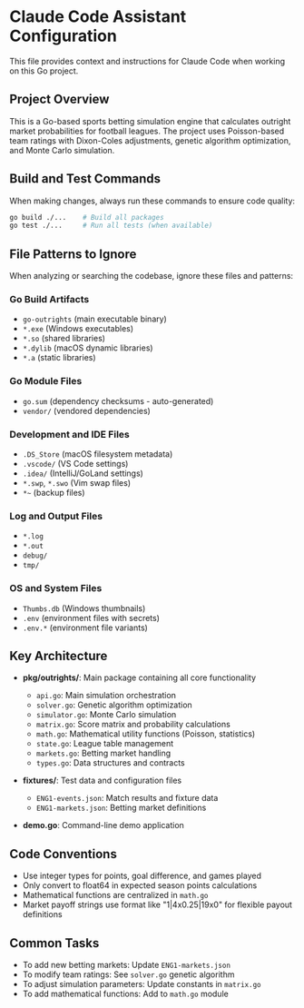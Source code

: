 # Claude Code Assistant Configuration

This file provides context and instructions for Claude Code when working on this Go project.

## Project Overview

This is a Go-based sports betting simulation engine that calculates outright market probabilities for football leagues. The project uses Poisson-based team ratings with Dixon-Coles adjustments, genetic algorithm optimization, and Monte Carlo simulation.

## Build and Test Commands

When making changes, always run these commands to ensure code quality:

```bash
go build ./...    # Build all packages
go test ./...     # Run all tests (when available)
```

## File Patterns to Ignore

When analyzing or searching the codebase, ignore these files and patterns:

### Go Build Artifacts
- `go-outrights` (main executable binary)
- `*.exe` (Windows executables)
- `*.so` (shared libraries)
- `*.dylib` (macOS dynamic libraries)
- `*.a` (static libraries)

### Go Module Files
- `go.sum` (dependency checksums - auto-generated)
- `vendor/` (vendored dependencies)

### Development and IDE Files
- `.DS_Store` (macOS filesystem metadata)
- `.vscode/` (VS Code settings)
- `.idea/` (IntelliJ/GoLand settings)
- `*.swp`, `*.swo` (Vim swap files)
- `*~` (backup files)

### Log and Output Files
- `*.log`
- `*.out`
- `debug/`
- `tmp/`

### OS and System Files
- `Thumbs.db` (Windows thumbnails)
- `.env` (environment files with secrets)
- `.env.*` (environment file variants)

## Key Architecture

- **pkg/outrights/**: Main package containing all core functionality
  - `api.go`: Main simulation orchestration
  - `solver.go`: Genetic algorithm optimization
  - `simulator.go`: Monte Carlo simulation
  - `matrix.go`: Score matrix and probability calculations
  - `math.go`: Mathematical utility functions (Poisson, statistics)
  - `state.go`: League table management
  - `markets.go`: Betting market handling
  - `types.go`: Data structures and contracts

- **fixtures/**: Test data and configuration files
  - `ENG1-events.json`: Match results and fixture data
  - `ENG1-markets.json`: Betting market definitions

- **demo.go**: Command-line demo application

## Code Conventions

- Use integer types for points, goal difference, and games played
- Only convert to float64 in expected season points calculations
- Mathematical functions are centralized in `math.go`
- Market payoff strings use format like "1|4x0.25|19x0" for flexible payout definitions

## Common Tasks

- To add new betting markets: Update `ENG1-markets.json`
- To modify team ratings: See `solver.go` genetic algorithm
- To adjust simulation parameters: Update constants in `matrix.go`
- To add mathematical functions: Add to `math.go` module